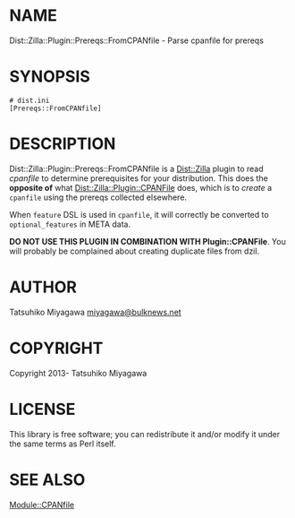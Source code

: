 # NAME

Dist::Zilla::Plugin::Prereqs::FromCPANfile - Parse cpanfile for prereqs

# SYNOPSIS

    # dist.ini
    [Prereqs::FromCPANfile]

# DESCRIPTION

Dist::Zilla::Plugin::Prereqs::FromCPANfile is a [Dist::Zilla](https://metacpan.org/pod/Dist::Zilla) plugin
to read _cpanfile_ to determine prerequisites for your distribution. This
does the **opposite of** what [Dist::Zilla::Plugin::CPANFile](https://metacpan.org/pod/Dist::Zilla::Plugin::CPANFile) does, which
is to _create_ a `cpanfile` using the prereqs collected elsewhere.

When `feature` DSL is used in `cpanfile`, it will correctly be
converted to `optional_features` in META data.

**DO NOT USE THIS PLUGIN IN COMBINATION WITH Plugin::CPANFile**. You will
probably be complained about creating duplicate files from dzil.

# AUTHOR

Tatsuhiko Miyagawa <miyagawa@bulknews.net>

# COPYRIGHT

Copyright 2013- Tatsuhiko Miyagawa

# LICENSE

This library is free software; you can redistribute it and/or modify
it under the same terms as Perl itself.

# SEE ALSO

[Module::CPANfile](https://metacpan.org/pod/Module::CPANfile)
